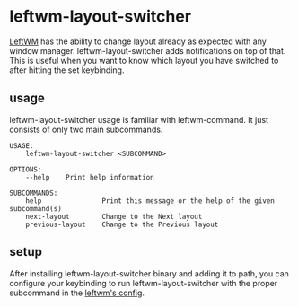 # leftwm-layout-switcher

[LeftWM](https://github.com/leftwm/leftwm) has the ability to change layout already as expected with any window manager. leftwm-layout-switcher adds notifications on top of that. This is useful when you want to know which layout you have switched to after hitting the set keybinding.



## usage

leftwm-layout-switcher usage is familiar with leftwm-command. It just consists of only two main subcommands.

```textile
USAGE:
    leftwm-layout-switcher <SUBCOMMAND>

OPTIONS:
    --help    Print help information

SUBCOMMANDS:
    help               Print this message or the help of the given subcommand(s)
    next-layout        Change to the Next layout
    previous-layout    Change to the Previous layout
```

## setup

After installing leftwm-layout-switcher binary and adding it to path, you can configure your keybinding to run leftwm-layout-switcher with the proper subcommand in the [leftwm's config](https://github.com/leftwm/leftwm/wiki/Config).
